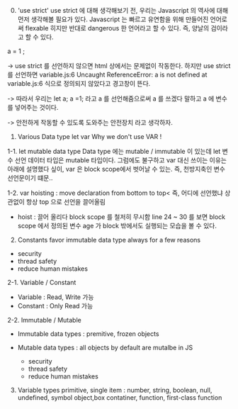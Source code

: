 0. 'use strict'
use strict 에 대해 생각해보기 전,
우리는 Javascript 의 역사에 대해 먼저 생각해볼 필요가 있다.
Javascript 는 빠르고 유연함을 위해 만들어진 언어로써
flexable 히지만 반대로 dangerous 한 언어라고 할 수 있다.
즉, 양날의 검이라고 할 수 있다.

a = 1 ;

->  use strict 를 선언하지 않으면
    html 상에서는 문제없이 작동한다.
    하지만 use strict 를 선언하면 
    variable.js:6 Uncaught ReferenceError: a is not defined
    at variable.js:6
    식으로 정의되지 않았다고 경고창이 뜬다.

-> 따라서 우리는
    let a;
    a =1;
    라고 a 를 선언해줌으로써 a 를 쓰겠다 말하고
    a 에 변수를 넣어주는 것이다.

-> 안전하게 작동할 수 있도록 도와주는 안전장치 라고 생각하자.


1. Various Data type 
    let
    var
    Why we don't use VAR !
    

1-1. let
mutable data type
Data type 에는 
mutable / immutable 이 있는데
let 변수 선언 데이터 타입은
mutable 타입이다.
그럼에도 불구하고
var 대신 쓰이는 이유는
아래에 설명했다 싶이, var 은 block scope에서
벗어날 수 있는. 즉, 천방지축인 변수 선언문이기 떄문..

1-2. var
hoisting : move declaration from bottom to top<
즉, 어디에 선언했냐 상관없이 항상 top 으로 선언을 끌어올림
* hoist : 끌어 올리다
block scope 를 철저히 무시함
line 24 ~ 30 를 보면
block scope 에서 정의된 변수 age 가 
block 밖에서도 실행되는 모습을 볼 수 있다.


 2. Constants
 favor immutable data type always for a few reasons
 - security
 - thread safety
 - reduce human mistakes

2-1. Variable / Constant
 - Variable : Read, Write 가능
- Constant : Only Read 가능

2-2. Immutable / Mutable
- Immutable data types : premitive, frozen objects

- Mutable data types : 
all objects by default are mutalbe in JS
    - security
    - thread safety
    - reduce human mistakes

 3. Variable types
 primitive, single item  : number, string, boolean, null, undefined, symbol
object,box contatiner, function, first-class function 